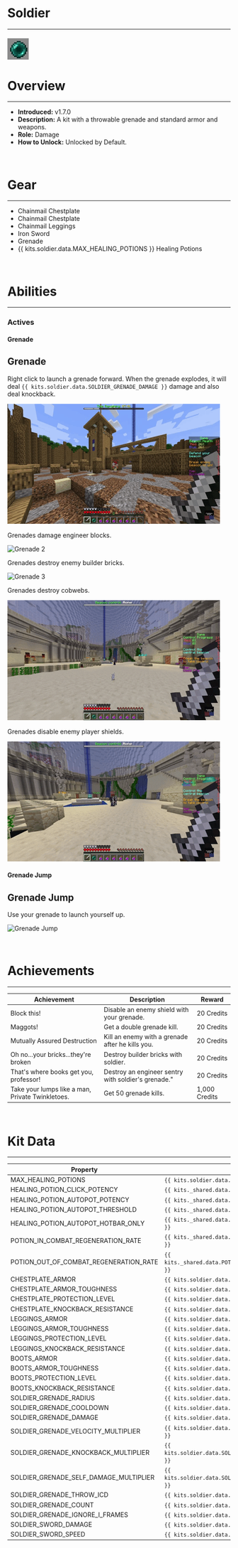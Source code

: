 # Soldier

---

#### ![soldier-icon](../assets/icons/kits/soldier-icon.jpg)

# Overview

---

- **Introduced:** v1.7.0
- **Description:** A kit with a throwable grenade and standard armor and weapons.
- **Role:** Damage
- **How to Unlock:** Unlocked by Default.

<br />

# Gear

---

- Chainmail Chestplate
- Chainmail Chestplate
- Chainmail Leggings
- Iron Sword
- Grenade
- {{ kits.soldier.data.MAX_HEALING_POTIONS }} Healing Potions

<br />

# Abilities

---

### Actives

<!-- tabs:start -->

#### **Grenade**

## Grenade

Right click to launch a grenade forward. When the grenade explodes, it will deal `{{ kits.soldier.data.SOLDIER_GRENADE_DAMAGE }}` damage and also deal knockback.

![Grenade 1](../assets/kits/soldier/Soldier%20-%20Grenade%20Enemy.gif)

Grenades damage engineer blocks.

![Grenade 2](../assets/kits/soldier/Soldier%20-%20Grenade%20Sentry.gif)

Grenades destroy enemy builder bricks.

![Grenade 3](../assets/kits/soldier/Soldier%20-%20Grenade%20Bricks.gif)

Grenades destroy cobwebs.

![Grenade 4](../assets/kits/soldier/Soldier%20-%20Grenade%20Cobwebs.gif)

Grenades disable enemy player shields.

![Grenade 5](../assets/kits/soldier/Soldier%20-%20Grenade%20Shield.gif)

#### **Grenade Jump**

## Grenade Jump

Use your grenade to launch yourself up.

![Grenade Jump](../assets/kits/soldier/Soldier%20-%20Grenade%20Jump.gif)

<!-- tabs:end -->
<br />

# Achievements

---

<!-- prettier-ignore -->
| Achievement | Description | Reward |
| ----------- | ----------- | ------ |
| Block this! | Disable an enemy shield with your grenade. | 20 Credits |
| Maggots! | Get a double grenade kill. | 20 Credits |
| Mutually Assured Destruction | Kill an enemy with a grenade after he kills you. | 20 Credits |
| Oh no...your bricks...they're broken | Destroy builder bricks with soldier. | 20 Credits |
| That's where books get you, professor! | Destroy an engineer sentry with soldier's grenade." | 20 Credits |
| Take your lumps like a man, Private Twinkletoes. | Get 50 grenade kills. | 1,000 Credits |

<br />

# Kit Data

---

<!-- prettier-ignore -->
| Property | Value | Description |
|----------|-------|-------------|
| MAX_HEALING_POTIONS | `{{ kits.soldier.data.MAX_HEALING_POTIONS }}` | {{ kitDataSharedDescriptions.MAX_HEALING_POTIONS }} |
| HEALING_POTION_CLICK_POTENCY | `{{ kits._shared.data.HEALING_POTION_CLICK_POTENCY }}` | {{ kitDataSharedDescriptions.HEALING_POTION_CLICK_POTENCY }} |
| HEALING_POTION_AUTOPOT_POTENCY | `{{ kits._shared.data.HEALING_POTION_AUTOPOT_POTENCY }}` | {{ kitDataSharedDescriptions.HEALING_POTION_AUTOPOT_POTENCY }} |
| HEALING_POTION_AUTOPOT_THRESHOLD | `{{ kits._shared.data.HEALING_POTION_AUTOPOT_THRESHOLD }}` | {{ kitDataSharedDescriptions.HEALING_POTION_AUTOPOT_THRESHOLD }} |
| HEALING_POTION_AUTOPOT_HOTBAR_ONLY | `{{ kits._shared.data.HEALING_POTION_AUTOPOT_HOTBAR_ONLY }}` | {{ kitDataSharedDescriptions.HEALING_POTION_AUTOPOT_HOTBAR_ONLY }} |
| POTION_IN_COMBAT_REGENERATION_RATE | `{{ kits._shared.data.POTION_IN_COMBAT_REGENERATION_RATE }}` | {{ kitDataSharedDescriptions.POTION_IN_COMBAT_REGENERATION_RATE }} |
| POTION_OUT_OF_COMBAT_REGENERATION_RATE | `{{ kits._shared.data.POTION_OUT_OF_COMBAT_REGENERATION_RATE }}` | {{ kitDataSharedDescriptions.POTION_OUT_OF_COMBAT_REGENERATION_RATE }} |
| CHESTPLATE_ARMOR | `{{ kits.soldier.data.CHESTPLATE_ARMOR }}` | {{ kitDataSharedDescriptions.CHESTPLATE_ARMOR }} |
| CHESTPLATE_ARMOR_TOUGHNESS | `{{ kits.soldier.data.CHESTPLATE_ARMOR_TOUGHNESS }}` | {{ kitDataSharedDescriptions.CHESTPLATE_ARMOR_TOUGHNESS }} |
| CHESTPLATE_PROTECTION_LEVEL | `{{ kits.soldier.data.CHESTPLATE_PROTECTION_LEVEL }}` | {{ kitDataSharedDescriptions.CHESTPLATE_PROTECTION_LEVEL }} |
| CHESTPLATE_KNOCKBACK_RESISTANCE | `{{ kits.soldier.data.CHESTPLATE_KNOCKBACK_RESISTANCE }}` | {{ kitDataSharedDescriptions.CHESTPLATE_KNOCKBACK_RESISTANCE }} |
| LEGGINGS_ARMOR | `{{ kits.soldier.data.LEGGINGS_ARMOR }}` | {{ kitDataSharedDescriptions.LEGGINGS_ARMOR }} |
| LEGGINGS_ARMOR_TOUGHNESS | `{{ kits.soldier.data.LEGGINGS_ARMOR_TOUGHNESS }}` | {{ kitDataSharedDescriptions.LEGGINGS_ARMOR_TOUGHNESS }} |
| LEGGINGS_PROTECTION_LEVEL | `{{ kits.soldier.data.LEGGINGS_PROTECTION_LEVEL }}` | {{ kitDataSharedDescriptions.LEGGINGS_PROTECTION_LEVEL }} |
| LEGGINGS_KNOCKBACK_RESISTANCE | `{{ kits.soldier.data.LEGGINGS_KNOCKBACK_RESISTANCE }}` | {{ kitDataSharedDescriptions.LEGGINGS_KNOCKBACK_RESISTANCE }} |
| BOOTS_ARMOR | `{{ kits.soldier.data.BOOTS_ARMOR }}` | {{ kitDataSharedDescriptions.BOOTS_ARMOR }} |
| BOOTS_ARMOR_TOUGHNESS | `{{ kits.soldier.data.BOOTS_ARMOR_TOUGHNESS }}` | {{ kitDataSharedDescriptions.BOOTS_ARMOR_TOUGHNESS }} |
| BOOTS_PROTECTION_LEVEL | `{{ kits.soldier.data.BOOTS_PROTECTION_LEVEL }}` | {{ kitDataSharedDescriptions.BOOTS_PROTECTION_LEVEL }} |
| BOOTS_KNOCKBACK_RESISTANCE | `{{ kits.soldier.data.BOOTS_KNOCKBACK_RESISTANCE }}` | {{ kitDataSharedDescriptions.BOOTS_KNOCKBACK_RESISTANCE }} |
| SOLDIER_GRENADE_RADIUS | `{{ kits.soldier.data.SOLDIER_GRENADE_RADIUS }}` | The impact radius of a grenade. |
| SOLDIER_GRENADE_COOLDOWN | `{{ kits.soldier.data.SOLDIER_GRENADE_COOLDOWN }}` | The cooldown, in ticks, of the Grenade ability. |
| SOLDIER_GRENADE_DAMAGE | `{{ kits.soldier.data.SOLDIER_GRENADE_DAMAGE }}` | The base damage of the grenade. |
| SOLDIER_GRENADE_VELOCITY_MULTIPLIER | `{{ kits.soldier.data.SOLDIER_GRENADE_VELOCITY_MULTIPLIER }}` | The velocity mutliplier when throwing the grenade. |
| SOLDIER_GRENADE_KNOCKBACK_MULTIPLIER | `{{ kits.soldier.data.SOLDIER_GRENADE_KNOCKBACK_MULTIPLIER }}` | The knockback multiplier of grenade ability when it hits enemies. |
| SOLDIER_GRENADE_SELF_DAMAGE_MULTIPLIER | `{{ kits.soldier.data.SOLDIER_GRENADE_SELF_DAMAGE_MULTIPLIER }}` | The self damage multiplier of a grenade when hitting the player. |
| SOLDIER_GRENADE_THROW_ICD | `{{ kits.soldier.data.SOLDIER_GRENADE_THROW_ICD }}` | The cooldown, in ticks, for throwing a Grenade. |
| SOLDIER_GRENADE_COUNT | `{{ kits.soldier.data.SOLDIER_GRENADE_COUNT }}` | The maximum number of Grenades a player can have. |
| SOLDIER_GRENADE_IGNORE_I_FRAMES | `{{ kits.soldier.data.SOLDIER_GRENADE_IGNORE_I_FRAMES }}` | If the Grenade explosion damage should ignore invulnerability frames. |
| SOLDIER_SWORD_DAMAGE | `{{ kits.soldier.data.SOLDIER_SWORD_DAMAGE }}` | The base damage of the sword. |
| SOLDIER_SWORD_SPEED | `{{ kits.soldier.data.SOLDIER_SWORD_SPEED }}` | The base speed of the sword. |
